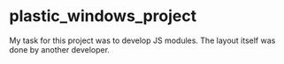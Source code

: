# plastic_windows_project
My task for this project was to develop JS modules. The layout itself was done by another developer.
